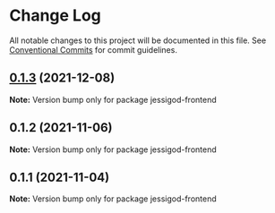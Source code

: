 # Change Log

All notable changes to this project will be documented in this file.
See [Conventional Commits](https://conventionalcommits.org) for commit guidelines.

## [0.1.3](https://github.com/marco79423/mysite-frontend/compare/jessigod-frontend@0.1.1...jessigod-frontend@0.1.3) (2021-12-08)

**Note:** Version bump only for package jessigod-frontend






## 0.1.2 (2021-11-06)

**Note:** Version bump only for package jessigod-frontend

## 0.1.1 (2021-11-04)

**Note:** Version bump only for package jessigod-frontend
